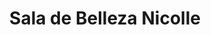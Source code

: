 ---
title: "Sala de Belleza Nicolle"
url: /san-salvador/sala-de-belleza-nicolle/
shop: cosméticos
---